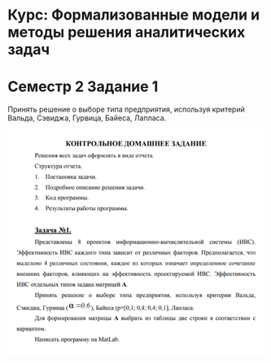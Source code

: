 # Курс: Формализованные модели и методы решения аналитических задач

# Семестр 2 Задание 1


Принять решение о выборе типа предприятия, используя критерий Вальда, Сэвиджа, Гурвица, Байеса, Лапласа.


![img.png](img.png)